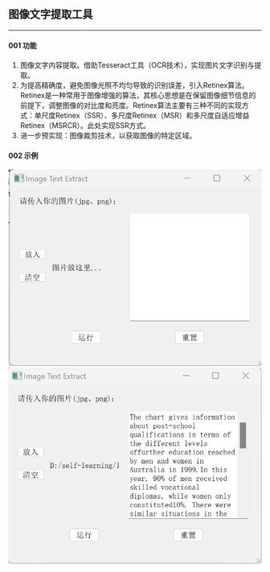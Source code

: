 ## 图像文字提取工具
----------
#### 001 功能
1. 图像文字内容提取。借助Tesseract工具（OCR技术），实现图片文字识别与提取。
2. 为提高精确度，避免图像光照不均匀导致的识别误差，引入Retinex算法。Retinex是一种常用于图像增强的算法，其核心思想是在保留图像细节信息的前提下，调整图像的对比度和亮度。Retinex算法主要有三种不同的实现方式：单尺度Retinex（SSR）、多尺度Retinex（MSR）和多尺度自适应增益Retinex（MSRCR）。此处实现SSR方式。
3. 进一步预实现：图像裁剪技术，以获取图像的特定区域。

#### 002 示例
![image_example_1](examples/image_example_1.png "初始界面")
![image_example_2](examples/image_example_2.png "文字提取后")